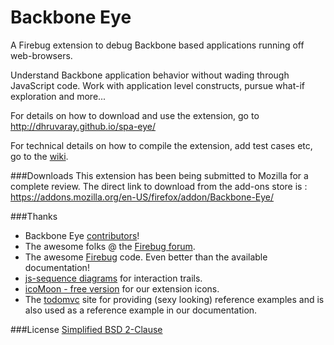 Backbone Eye
============

A Firebug extension to debug Backbone based applications running off web-browsers.

Understand Backbone application behavior without wading through JavaScript code. Work with application level constructs, pursue what-if exploration and more...

For details on how to download and use the extension, go to http://dhruvaray.github.io/spa-eye/

For technical details on how to compile the extension, add test cases etc, go to the [wiki](https://github.com/dhruvaray/spa-eye/wiki).

###Downloads
This extension has been being submitted to Mozilla for a complete review. The direct link to download from the add-ons store is : https://addons.mozilla.org/en-US/firefox/addon/Backbone-Eye/



###Thanks
* Backbone Eye [contributors](https://github.com/dhruvaray/spa-eye/graphs/contributors)!
* The awesome folks @ the [Firebug forum](https://groups.google.com/forum/#!forum/firebug).
* The awesome [Firebug](https://github.com/firebug/firebug) code. Even better than the available documentation!
* [js-sequence diagrams](https://github.com/bramp/js-sequence-diagrams) for interaction trails.
* [icoMoon - free version](http://icomoon.io/#icons) for our extension icons.
* The [todomvc](http://todomvc.com/) site for providing (sexy looking) reference examples and is also used as a reference example in our documentation.

###License
[Simplified BSD 2-Clause](https://github.com/dhruvaray/spa-eye/blob/master/extension/license.txt)




